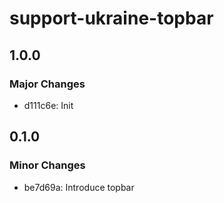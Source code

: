 # support-ukraine-topbar

## 1.0.0

### Major Changes

-   d111c6e: Init

## 0.1.0

### Minor Changes

-   be7d69a: Introduce topbar
